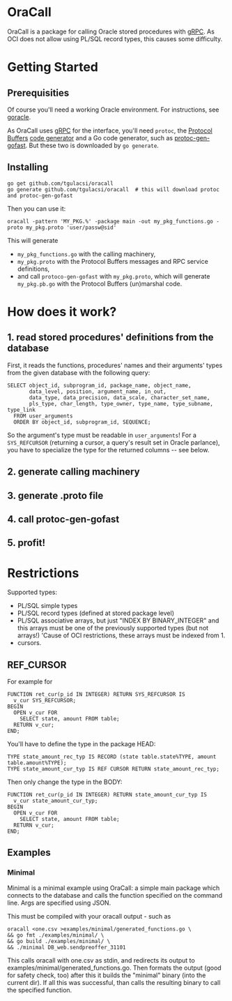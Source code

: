 # OraCall
OraCall is a package for calling Oracle stored procedures with [gRPC](grpc.io).
As OCI does not allow using PL/SQL record types, this causes some difficulty.

# Getting Started
## Prerequisities
Of course you'll need a working Oracle environment. For instructions, see
[goracle](https://github.com/go-goracle/goracle/blob/master/README.md).

As OraCall uses [gRPC](grpc.io) for the interface, you'll need `protoc`, the
[Protocol Buffers](https://developers.google.com/protocol-buffers/)
[code generator](https://github.com/google/protobuf/releases) and a Go code generator,
such as [protoc-gen-gofast](https://github.com/gogo/protobuf/tree/master/protoc-gen-gofast).
But these two is downloaded by `go generate`.

## Installing

	go get github.com/tgulacsi/oracall
	go generate github.com/tgulacsi/oracall  # this will download protoc and protoc-gen-gofast

Then you can use it:

	oracall -pattern 'MY_PKG.%' -package main -out my_pkg_functions.go -proto my_pkg.proto 'user/passw@sid'

This will generate
  * `my_pkg_functions.go` with the calling machinery,
  * `my_pkg.proto` with the Protocol Buffers messages and RPC service definitions,
  * and call `protoco-gen-gofast` with `my_pkg.proto`, which will generate
    `my_pkg.pb.go` with the Protocol Buffers (un)marshal code.

# How does it work?
## 1. read stored procedures' definitions from the database
First, it reads the functions, procedures' names and their arguments' types from
the given database with the following query:

    SELECT object_id, subprogram_id, package_name, object_name,
           data_level, position, argument_name, in_out,
           data_type, data_precision, data_scale, character_set_name,
           pls_type, char_length, type_owner, type_name, type_subname, type_link
      FROM user_arguments
      ORDER BY object_id, subprogram_id, SEQUENCE;

So the argument's type must be readable in `user_arguments`!
For a `SYS_REFCURSOR` (returning a cursor, a query's result set in Oracle parlance),
you have to specialize the type for the returned columns -- see below.

## 2. generate calling machinery

## 3. generate .proto file

## 4. call protoc-gen-gofast

## 5. profit!

# Restrictions
Supported types:
  * PL/SQL simple types
  * PL/SQL record types (defined at stored package level)
  * PL/SQL associative arrays, but just "INDEX BY BINARY_INTEGER" and this arrays
  must be one of the previously supported types (but not arrays!)
  'Cause of OCI restrictions, these arrays must be indexed from 1.
  * cursors.


## REF_CURSOR
For example for

    FUNCTION ret_cur(p_id IN INTEGER) RETURN SYS_REFCURSOR IS
	  v_cur SYS_REFCURSOR;
	BEGIN
	  OPEN v_cur FOR
	    SELECT state, amount FROM table;
	  RETURN v_cur;
	END;

You'll have to define the type in the package HEAD:

    TYPE state_amount_rec_typ IS RECORD (state table.state%TYPE, amount table.amount%TYPE);
	TYPE state_amount_cur_typ IS REF CURSOR RETURN state_amount_rec_typ;

Then only change the type in the BODY:

    FUNCTION ret_cur(p_id IN INTEGER) RETURN state_amount_cur_typ IS
	  v_cur state_amount_cur_typ;
	BEGIN
	  OPEN v_cur FOR
	    SELECT state, amount FROM table;
	  RETURN v_cur;
	END;

## Examples
### Minimal
Minimal is a minimal example using OraCall: a simple main package which
connects to the database and calls the function specified on the command line.
Args are specified using JSON.

This must be compiled with your oracall output - such as

    oracall <one.csv >examples/minimal/generated_functions.go \
    && go fmt ./examples/minimal/ \
    && go build ./examples/minimal/ \
    && ./minimal DB_web.sendpreoffer_31101

This calls oracall with one.csv as stdin, and redirects its output to
examples/minimal/generated_functions.go.
Then formats the output (good for safety check, too)
after this it builds the "minimal" binary (into the current dir).
If all this was successful, than calls the resulting binary
to call the specified function.
